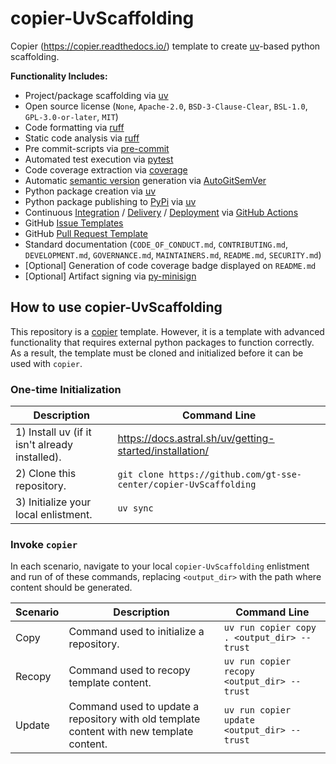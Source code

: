 # copier-UvScaffolding
Copier (https://copier.readthedocs.io/) template to create [uv](https://docs.astral.sh/uv/)-based python scaffolding.

**Functionality Includes:**

- Project/package scaffolding via [uv](https://docs.astral.sh/uv/)
- Open source license (`None`, `Apache-2.0`, `BSD-3-Clause-Clear`, `BSL-1.0`, `GPL-3.0-or-later`, `MIT`)
- Code formatting via [ruff](https://github.com/astral-sh/ruff)
- Static code analysis via [ruff](https://github.com/astral-sh/ruff)
- Pre commit-scripts via [pre-commit](https://pre-commit.com/)
- Automated test execution via [pytest](https://docs.pytest.org/)
- Code coverage extraction via [coverage](https://coverage.readthedocs.io/)
- Automatic [semantic version](https://semver.org/) generation via [AutoGitSemVer](https://github.com/davidbrownell/AutoGitSemVer)
- Python package creation via [uv](https://github.com/astral-sh/uv)
- Python package publishing to [PyPi](https://pypi.org/) via [uv](https://github.com/astral-sh/uv)
- Continuous [Integration](https://en.wikipedia.org/wiki/Continuous_integration) / [Delivery](https://en.wikipedia.org/wiki/Continuous_delivery) / [Deployment](https://en.wikipedia.org/wiki/Continuous_deployment) via [GitHub Actions](https://github.com/features/actions)
- GitHub [Issue Templates](https://docs.github.com/en/communities/using-templates-to-encourage-useful-issues-and-pull-requests/configuring-issue-templates-for-your-repository)
- GitHub [Pull Request Template](https://docs.github.com/en/communities/using-templates-to-encourage-useful-issues-and-pull-requests/creating-a-pull-request-template-for-your-repository)
- Standard documentation (`CODE_OF_CONDUCT.md`, `CONTRIBUTING.md`, `DEVELOPMENT.md`, `GOVERNANCE.md`, `MAINTAINERS.md`, `README.md`, `SECURITY.md`)
- [Optional] Generation of code coverage badge displayed on `README.md`
- [Optional] Artifact signing via [py-minisign](https://github.com/x13a/py-minisign)

## How to use copier-UvScaffolding
This repository is a [copier](https://copier.readthedocs.io/) template. However, it is a template with advanced functionality that requires external python packages to function correctly. As a result, the template must be cloned and initialized before it can be used with `copier`.

### One-time Initialization

| Description | Command Line |
| --- | --- |
| 1) Install uv (if it isn't already installed). | https://docs.astral.sh/uv/getting-started/installation/ |
| 2) Clone this repository. | `git clone https://github.com/gt-sse-center/copier-UvScaffolding`
| 3) Initialize your local enlistment. | `uv sync` |

### Invoke `copier`
In each scenario, navigate to your local `copier-UvScaffolding` enlistment and run of of these commands, replacing `<output_dir>` with the path where content should be generated.

| Scenario | Description | Command Line |
| --- | --- | --- |
| Copy | Command used to initialize a repository. | `uv run copier copy . <output_dir> --trust` |
| Recopy | Command used to recopy template content. | `uv run copier recopy <output_dir> --trust` |
| Update | Command used to update a repository with old template content with new template content. | `uv run copier update <output_dir> --trust` |
